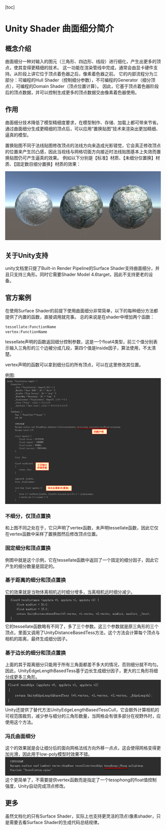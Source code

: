 [toc]

# Unity Shader 曲面细分简介
## 概念介绍
曲面细分一种对输入的图元（三角形、四边形、线段）进行细化，产生出更多的顶点，使其变得更精细的技术。
这一功能在渲染管线中完成，通常会由显卡硬件支持。从阶段上讲它位于顶点着色器之后，像素着色器之前。
它的内部流程分为三部分：可编程的Hull Shader（控制细分参数），不可编程的Generator（细分顶点），可编程的Domain Shader（顶点位置计算）。
因此，它基于顶点着色器阶段后的顶点数据，并可以控制生成更多的顶点数据交由像素着色器使用。
## 作用
曲面细分技术降低了模型精细度要求，在模型制作、存储、加载上都可带来节省。
通过曲面细分生成更精细的顶点后，可以应用“置换贴图”技术来渲染出更加精细、逼真的模型。

置换贴图不同于法线贴图修改顶点的法线方向来造成光影错觉，它会真正修改顶点的位置来产生凹凸感，因此当视线与网格切面方向接近时法线贴图基本上失效而置换贴图仍可产生逼真的效果。
例如以下分别是【标准】材质、【未细分仅置换】材质、【固定数目细分置换】材质的效果：

![image](./contrast.png)  
## 关于Unity支持
unity文档里只提了Built-in Render Pipeline的Surface Shader支持曲面细分，并且只支持三角形。同时它需要Shader Model 4.6target，因此不支持更老的设备。
## 官方案例
在使用Surface Shader的前提下使用曲面细分非常简单，以下的每种细分方法都提供了内置的函数，直接调用就完事。
总的来说是在shader中增加两个函数：
```
tessellate:FunctionName
vertex:FunctionName
```

tessellate声明的函数返回细分控制参数，这是一个float4类型，前三个值分别表示输入三角形的三个边被分成几段，第四个值是Inside因子，算法使用，不太清楚。

vertex声明的函数可以拿到细分后的所有顶点，可以在这里修改其位置。

例图:
![image](./sample0.png)  

### 不细分，仅顶点置换
和上图不同之处在于，它只声明了vertex函数，未声明tessellate函数，因此它仅在vertex函数中采样了置换图然后修改顶点位置。
### 固定细分和顶点置换
例图中就是这个示例，它在tessellate函数中返回了一个固定的细分因子，因此它产生的细分数量是固定的。
### 基于距离的细分和顶点置换
它的效果就是当物体离相机近时细分增多，当离相机远时细分减少。
![image](./sample1.png)  
它的tessellate函数略有不同了，多了三个参数。这三个参数就是原三角形的三个顶点，里面又调用了UnityDistanceBasedTess方法，这个方法会计算每个顶点与相机的距离，最终生成细分因子。
### 基于边长的细分和顶点置换
上面的其于距离细分只能用于所有三角面都差不多大的情况，否则细分就不均匀。
因此，UnityEdgeLengthBasedTess基于边长生成细分因子，更大的三角形将细分成更多三角形。
![image](./sample2.png) 
Unity还提供了替代方法UnityEdgeLengthBasedTessCull，它会额外计算相机的可视范围裁剪，减少参与细分的三角形数量，当网格会有很多部分在视野外时，应使用这个方法。
### 冯氏曲面细分
这个的效果就是会让细分后的面向网格法线方向外移一点点，这会使得网格变得更加光滑，因此用于low-poly模型时效果不错。
![image](./sample3.png) 
这个更简单了，不需要提供vertex函数而是指定了一个tessphong的float值控制强度，Unity自动完成顶点修改。
## 更多
虽然文档化的只有Surface Shader，实际上也支持更灵活的顶点\像素shader，只是需要去看Surface Shader的生成代码总结规律。